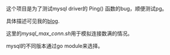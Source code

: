 这个项目是为了测试mysql driver的 Ping() 函数的bug，顺便测试pg。

具体描述可见我的[blog](https://magodo.github.io/golang-sql/#4-ping). 

这里的*mysql_max_conn.sh*用于模拟连接数满的情况。

mysql的不同版本通过go module来选择。
